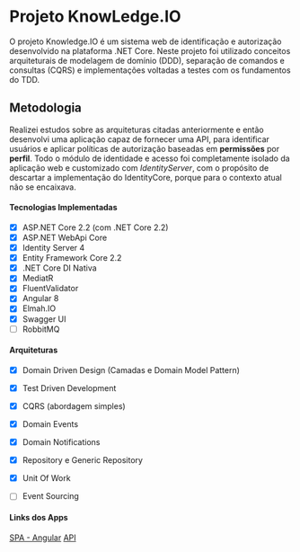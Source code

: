 # Projeto KnowLedge.IO

O projeto Knowledge.IO é um sistema web de identificação e autorização desenvolvido na plataforma .NET Core. Neste projeto foi utilizado conceitos arquiteturais
de modelagem de domínio (DDD), separação de comandos e consultas (CQRS) e implementações voltadas a testes com os fundamentos do TDD.


## Metodologia
Realizei estudos sobre as arquiteturas citadas anteriormente e então desenvolvi uma aplicação capaz de fornecer uma API, para identificar usuários
e aplicar políticas de autorização baseadas em **permissões** por **perfil**. Todo o módulo de identidade e acesso foi completamente isolado da aplicação web e customizado
com _IdentityServer_, com o propósito de descartar a implementação do IdentityCore, porque para o contexto atual não se encaixava.


#### Tecnologias Implementadas
 - [x] ASP.NET Core 2.2 (com .NET Core 2.2)
 - [x] ASP.NET WebApi Core
 - [x] Identity Server 4
 - [x] Entity Framework Core 2.2
 - [x] .NET Core DI Nativa
 - [x] MediatR
 - [x] FluentValidator
 - [x] Angular 8 
 - [x] Elmah.IO 
 - [x] Swagger UI
 - [ ] RobbitMQ

 #### Arquiteturas
 - [x] Domain Driven Design (Camadas e Domain Model Pattern)
 - [x] Test Driven Development
 - [x] CQRS (abordagem simples)
 - [x] Domain Events
 - [x] Domain Notifications
 - [x] Repository e Generic Repository
 - [x] Unit Of Work
 - [ ] Event Sourcing


####  Links dos Apps

[SPA - Angular](https://spaknowledge.azurewebsites.net)
[API](https://knowledgeback.azurewebsites.net)